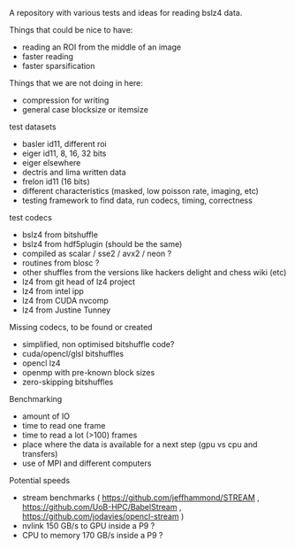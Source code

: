 
A repository with various tests and ideas for reading bslz4 data.

Things that could be nice to have:
- reading an ROI from the middle of an image
- faster reading
- faster sparsification

Things that we are not doing in here:
- compression for writing
- general case blocksize or itemsize

test datasets
- basler id11, different roi
- eiger id11, 8, 16, 32 bits
- eiger elsewhere
- dectris and lima written data
- frelon id11 (16 bits)
- different characteristics (masked, low poisson rate, imaging, etc)
- testing framework to find data, run codecs, timing, correctness

test codecs
- bslz4 from bitshuffle
- bslz4 from hdf5plugin (should be the same)
- compiled as scalar / sse2 / avx2 / neon ?
- routines from blosc ?
- other shuffles from the versions like hackers delight and chess wiki (etc)
- lz4 from git head of lz4 project
- lz4 from intel ipp
- lz4 from CUDA nvcomp
- lz4 from Justine Tunney

Missing codecs, to be found or created
- simplified, non optimised bitshuffle code?
- cuda/opencl/glsl bitshuffles
- opencl lz4
- openmp with pre-known block sizes
- zero-skipping bitshuffles

Benchmarking
- amount of IO
- time to read one frame
- time to read a lot (>100) frames
- place where the data is available for a next step (gpu vs cpu and transfers)
- use of MPI and different computers

Potential speeds
- stream benchmarks (
        https://github.com/jeffhammond/STREAM ,
        https://github.com/UoB-HPC/BabelStream ,
        https://github.com/jodavies/opencl-stream )
- nvlink 150 GB/s to GPU inside a P9 ?
- CPU to memory 170 GB/s inside a P9 ?
